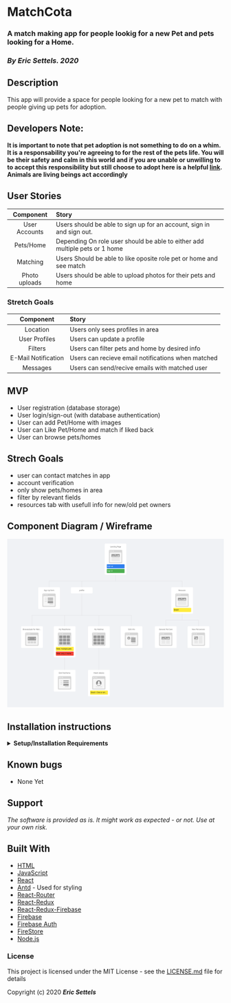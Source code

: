 # MatchCota
### A match making app for people lookig for a new Pet and pets looking for a Home. 
### _By Eric Settels.  2020_

## Description
This app will provide a space for people looking for a new pet to match with people giving up pets for adoption. 

## Developers Note:
**It is important to note that pet adoption is not something to do on a whim. It is a responsability you're agreeing to for the rest of the pets life. You will be their safety and calm in this world and if you are unable or unwilling to to accept this responsibility but still choose to adopt here is a helpful [link](https://www.amishrakefight.org/gfy/). Animals are living beings act accordingly**





## User Stories
|Component|Story|
|:---:|:---|
| User Accounts | Users should be able to sign up for an account, sign in and sign out.
| Pets/Home | Depending On role user should be able to either add multiple pets or 1 home|
| Matching | Users Should be able to like oposite role pet or home and see match |
| Photo uploads | Users should be able to upload photos for their pets and home|


### Stretch Goals

|Component|Story|
|:---:|:---|
| Location | Users only sees profiles in area |
| User Profiles | Users can update a profile |
| Filters | Users can filter pets and home by desired info |
| E-Mail Notification | Users can recieve email notifications when matched |
| Messages | Users can send/recive emails with matched user |


## MVP
* User registration (database storage)
* User login/sign-out (with database authentication)
* User can add Pet/Home with images 
* User can Like Pet/Home and match if liked back
* User can browse pets/homes


## Strech Goals
* user can contact matches in app
* account verification
* only show pets/homes in area
* filter by relevant fields
* resources tab with usefull info for new/old pet owners

  
## Component Diagram / Wireframe

![Component Map](/wireframe_v1.png)
## Installation instructions

<details>
<summary><strong>Setup/Installation Requirements</strong></summary>

#### Node install
If you do not already have it installed please find a guide for your operating system here
[Installing Node.js](https://nodejs.org/en/download/)


Clone the project by typing this command into your terminal.
```sh
git clone https://github.com/NeverSettels/matchcota.git
```
Navigate to the new project folder by typing:
```sh
cd matchcota
```
Install all required packages with this command:
```sh
npm install
```

Create an new file named '.env'
```sh
touch .env
```

Sign up for an account with Google Firebase and start a project. For more details follow this getting started guide. 
[Getting started with Google Firebase](https://firebase.google.com/docs/storage/web/start)

Please this into your new .env file. Fill in these details with the API keys you got from Google Firebase.
```sh
REACT_APP_FIREBASE_API_KEY = "provided by google firebase"

REACT_APP_FIREBASE_AUTH_DOMAIN = "provided by google firebase"

REACT_APP_FIREBASE_DATABASE_URL = "provided by google firebase"

REACT_APP_FIREBASE_PROJECT_ID = "provided by google firebase"

REACT_APP_FIREBASE_STORAGE_BUCKET = "provided by google firebase"

REACT_APP_FIREBASE_MESSAGING_SENDER_ID = "provided by google firebase"

REACT_APP_FIREBASE_APP_ID = "provided by google firebase"

```

In the project directory, you can run: 

 This project was bootstrapped with [Create React App](https://github.com/facebook/create-react-app).

## Available Scripts

In the project directory, you can run:

### `yarn start`

Runs the app in the development mode.<br />
Open [http://localhost:3000](http://localhost:3000) to view it in the browser.

The page will reload if you make edits.<br />
You will also see any lint errors in the console.

### `yarn test`

Launches the test runner in the interactive watch mode.<br />
See the section about [running tests](https://facebook.github.io/create-react-app/docs/running-tests) for more information.

### `yarn build`

Builds the app for production to the `build` folder.<br />
It correctly bundles React in production mode and optimizes the build for the best performance.

The build is minified and the filenames include the hashes.<br />
Your app is ready to be deployed!

See the section about [deployment](https://facebook.github.io/create-react-app/docs/deployment) for more information.

### `yarn eject`

**Note: this is a one-way operation. Once you `eject`, you can’t go back!**

If you aren’t satisfied with the build tool and configuration choices, you can `eject` at any time. This command will remove the single build dependency from your project.

Instead, it will copy all the configuration files and the transitive dependencies (webpack, Babel, ESLint, etc) right into your project so you have full control over them. All of the commands except `eject` will still work, but they will point to the copied scripts so you can tweak them. At this point you’re on your own.

You don’t have to ever use `eject`. The curated feature set is suitable for small and middle deployments, and you shouldn’t feel obligated to use this feature. However we understand that this tool wouldn’t be useful if you couldn’t customize it when you are ready for it.

## Learn More

You can learn more in the [Create React App documentation](https://facebook.github.io/create-react-app/docs/getting-started).

To learn React, check out the [React documentation](https://reactjs.org/).
</details>

## Known bugs
* None Yet

## Support 

_The software is provided as is. It might work as expected - or not. Use at your own risk._


## Built With

* [HTML](https://developer.mozilla.org/en-US/docs/Web/HTML) 
* [JavaScript](https://developer.mozilla.org/en-US/docs/Web/JavaScript) 
* [React](https://reactjs.org/)
* [Antd](https://ant.design/) - Used for styling
* [React-Router](https://reacttraining.com/react-router/)
* [React-Redux](https://react-redux.js.org/)
* [React-Redux-Firebase](http://react-redux-firebase.com/docs/getting_started)
* [Firebase](firebase.google.com)
* [Firebase Auth](https://firebase.google.com/docs/auth)
* [FireStore](https://firebase.google.com/docs/firestore/?gclid=CjwKCAjw7-P1BRA2EiwAXoPWA3JGLAS3VwXY2zaUzOp9A9HT48EkVZ2W-4zNy2RIbzTwlxH2ujiiTxoCWVUQAvD_BwE)
* [Node.js](https://nodejs.org/en/)




### License

This project is licensed under the MIT License - see the [LICENSE.md](LICENSE.md) file for details

Copyright (c) 2020 **_Eric Settels_**



